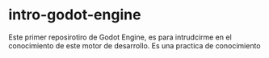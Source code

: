 # intro-godot-engine
Este primer reposirotiro de Godot Engine, es para intrudcirme en el conocimiento de este motor de desarrollo. Es una practica de conocimiento
